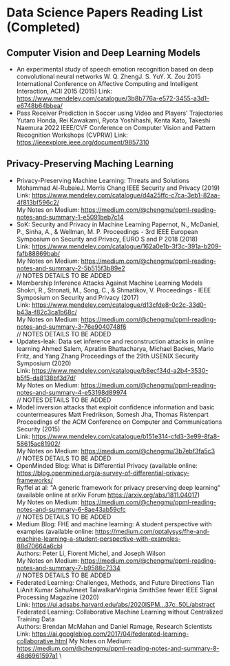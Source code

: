 # Data Science Papers Reading List (Completed)
## Computer Vision and Deep Learning Models
* An experimental study of speech emotion recognition based on deep convolutional neural networks
 W. Q. ZhengJ. S. YuY. X. Zou
 2015 International Conference on Affective Computing and Intelligent Interaction, ACII 2015 (2015)
 Link: https://www.mendeley.com/catalogue/3b8b776a-e572-3455-a3d1-e6748b64bbea/
* Pass Receiver Prediction in Soccer using Video and Players’ Trajectories Yutaro Honda, 
 Rei Kawakami, Ryota Yoshihashi, Kenta Kato, Takeshi Naemura 
 2022 IEEE/CVF Conference on Computer Vision and Pattern Recognition Workshops (CVPRW)
 Link: https://ieeexplore.ieee.org/document/9857310
## Privacy-Preserving Maching Learning
* Privacy-Preserving Machine Learning: Threats and Solutions
  Mohammad Al-RubaieJ. Morris Chang
  IEEE Security and Privacy (2019) \
  Link: https://www.mendeley.com/catalogue/d4a25ffc-c7ca-3eb1-82aa-4f813bf596c2/ \
  My Notes on Medium: https://medium.com/@chengmu/ppml-reading-notes-and-summary-1-e5091beb7c14
* SoK: Security and Privacy in Machine Learning 
  Papernot, N., McDaniel, P., Sinha, A., & Wellman, M. P. 
  Proceedings - 3rd IEEE European Symposium on Security and Privacy, EURO S and P 2018 (2018) \
  Link: https://www.mendeley.com/catalogue/162a0e1b-3f3c-391a-b209-fafb88869bab/ \
  My Notes on Medium: https://medium.com/@chengmu/ppml-reading-notes-and-summary-2-5b515f3b89e2 \
  // NOTES DETAILS TO BE ADDED
* Membership Inference Attacks Against Machine Learning Models
  Shokri, R., Stronati, M., Song, C., & Shmatikov, V.
  Proceedings - IEEE Symposium on Security and Privacy (2017) \
  Link: https://www.mendeley.com/catalogue/d13cfde8-0c2c-33d0-b43a-f82c3ca1b68c/ \
  My Notes on Medium: https://medium.com/@chengmu/ppml-reading-notes-and-summary-3-76e9040748f6 \
  // NOTES DETAILS TO BE ADDED
* Updates-leak: Data set inference and reconstruction attacks in online learning
  Ahmed Salem, Apratim Bhattacharya, Michael Backes, Mario Fritz, and Yang Zhang
  Proceedings of the 29th USENIX Security Symposium (2020) \
  Link: https://www.mendeley.com/catalogue/b8ecf34d-a2b4-3530-b5f5-da8138bf3d7d/ \
  My Notes on Medium: https://medium.com/@chengmu/ppml-reading-notes-and-summary-4-e53198d89974 \
  // NOTES DETAILS TO BE ADDED
* Model inversion attacks that exploit confidence information and basic countermeasures
  Matt Fredrikson, Somesh Jha, Thomas Ristenpart
  Proceedings of the ACM Conference on Computer and Communications Security (2015) \
  Link:  https://www.mendeley.com/catalogue/b151e314-cfd3-3e99-8fa8-58615ac81902/ \
  My Notes on Medium: https://medium.com/@chengmu/3b7ebf3fa5c3 \
  // NOTES DETAILS TO BE ADDED
* OpenMinded Blog: What is Differential Privacy (available online: https://blog.openmined.org/a-survey-of-differential-privacy-frameworks/ \
  Ryffel at al: "A generic framework for privacy preserving deep learning" (available online at arXiv Forum https://arxiv.org/abs/1811.04017) \
  My Notes on Medium: https://medium.com/@chengmu/ppml-reading-notes-and-summary-6-8ae43ab59cfc \
  // NOTES DETAILS TO BE ADDED
* Medium Blog: FHE and machine learning: A student perspective with examples (available online: https://medium.com/optalysys/fhe-and-machine-learning-a-student-perspective-with-examples-88d70664a6cb) \
  Authors: Peter Li, Florent Michel, and Joseph Wilson \
  My Notes on Medium: https://medium.com/@chengmu/ppml-reading-notes-and-summary-7-b9588c7334 \
  // NOTES DETAILS TO BE ADDED  
 * Federated Learning: Challenges, Methods, and Future Directions
   Tian LiAnit Kumar SahuAmeet TalwalkarVirginia SmithSee fewer
   IEEE Signal Processing Magazine (2020) \
   Link: https://ui.adsabs.harvard.edu/abs/2020ISPM...37c..50L/abstract \
   Federated Learning: Collaborative Machine Learning without Centralized Training Data \
   Authors: Brendan McMahan and Daniel Ramage, Research Scientists \
   Link: https://ai.googleblog.com/2017/04/federated-learning-collaborative.html
   My Notes on Medium: https://medium.com/@chengmu/ppml-reading-notes-and-summary-8-48d6961597a1 \
   
   
   
   
